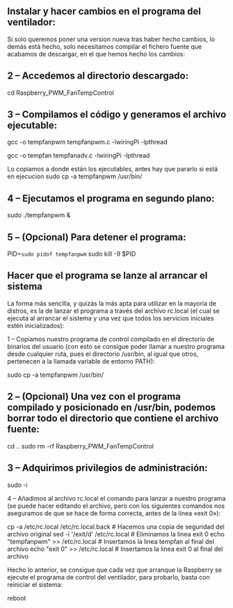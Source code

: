 Instalar y hacer cambios en el programa del ventilador:
-------------------------------------------------------

Si solo queremos poner una version nueva tras haber hecho cambios, lo demás está hecho, solo necesitamos compilar el fichero fuente que acabamos de descargar, en el que hemos hecho los cambios:

2 – Accedemos al directorio descargado:
---------------------------------------
cd Raspberry_PWM_FanTempControl

3 – Compilamos el código y generamos el archivo ejecutable:
-----------------------------------------------------------
gcc -o tempfanpwm tempfanpwm.c -lwiringPi -lpthread

gcc -o tempfan tempfanadv.c -lwiringPi -lpthread

Lo copiamos a donde están los ejecutables, antes hay que pararlo si está en ejecucion
sudo cp -a tempfanpwm /usr/bin/

4 – Ejecutamos el programa en segundo plano:
--------------------------------------------
sudo ./tempfanpwm &


5 – (Opcional) Para detener el programa:
----------------------------------------
PID=`sudo pidof tempfanpwm`
sudo kill -9 $PID


Hacer que el programa se lanze al arrancar el sistema
-----------------------------------------------------
La forma más sencilla, y quizás la más apta para utilizar en la mayoría de distros, es la de lanzar el programa a través del archivo rc.local (el cual se ejecuta al arrancar el sistema y una vez que todos los servicios iniciales estén inicializados):

1 – Copiamos nuestro programa de control compilado en el directorio de binarios del usuario (con esto se consigue poder llamar a nuestro programa desde cualquier ruta, pues el directorio /usr/bin, al igual que otros, pertenecen a la llamada variable de entorno PATH):

sudo cp -a tempfanpwm /usr/bin/

2 – (Opcional) Una vez con el programa compilado y posicionado en /usr/bin, podemos borrar todo el directorio que contiene el archivo fuente:
---------------------------------------------------------------------------------------------------------------------------------------------
cd ..
sudo rm -rf Raspberry_PWM_FanTempControl

3 – Adquirimos privilegios de administración:
---------------------------------------------
sudo -i

4 – Añadimos al archivo rc.local el comando para lanzar a nuestro programa (se puede hacer editando el archivo, pero con los siguientes comandos nos aseguramos de que se hace de forma correcta, antes de la línea «exit 0»):

cp -a /etc/rc.local /etc/rc.local.back # Hacemos una copia de seguridad del archivo original
sed -i '/exit/d' /etc/rc.local # Eliminamos la linea exit 0
echo "tempfanpwm" >> /etc/rc.local # Insertamos la linea tempfan al final del archivo
echo "exit 0" >> /etc/rc.local # Insertamos la linea exit 0 al final del archivo


Hecho lo anterior, se consigue que cada vez que arranque la Raspberry se ejecute el programa de control del ventilador, para probarlo, basta con reiniciar el sistema:

reboot